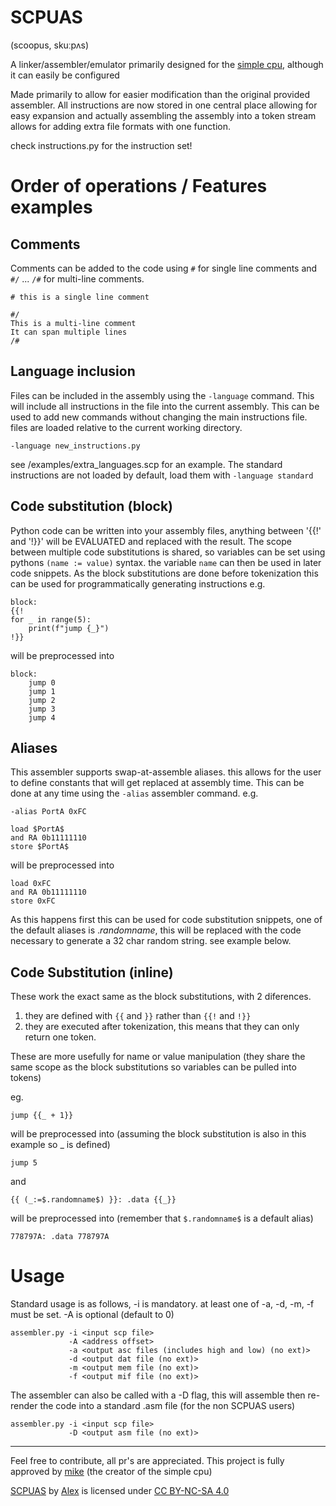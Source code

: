 # SCPUAS
(scoopus, skuːpʌs)

A linker/assembler/emulator primarily designed for the [simple cpu](http://simplecpudesign.com/), although it can easily be configured

Made primarily to allow for easier modification than the original provided assembler.
All instructions are now stored in one central place allowing for easy expansion and 
actually assembling the assembly into a token stream allows for adding extra file formats with one function.

check instructions.py for the instruction set!


# Order of operations / Features examples
## Comments
Comments can be added to the code using `#` for single line comments 
and `#/` ... `/#` for multi-line comments.

```
# this is a single line comment

#/
This is a multi-line comment
It can span multiple lines
/#
```

## Language inclusion
Files can be included in the assembly using the `-language` command. This will
include all instructions in the file into the current assembly. This can be used
to add new commands without changing the main instructions file. files are loaded
relative to the current working directory.

```
-language new_instructions.py
```

see /examples/extra_languages.scp for an example.
The standard instructions are not loaded by default, load them with `-language standard`

## Code substitution (block)
Python code can be written into your assembly files, anything between
'{{!' and '!}}' will be EVALUATED and replaced with the result. The scope
between multiple code substitutions is shared, so variables can be set
using pythons `(name := value)` syntax. the variable `name` can then be
used in later code snippets. As the block substitutions are done before
tokenization this can be used for programmatically generating instructions
e.g.
```
block:
{{!
for _ in range(5):
    print(f"jump {_}")
!}}
```
will be preprocessed into
```
block:
    jump 0
    jump 1
    jump 2
    jump 3
    jump 4
```
## Aliases
This assembler supports swap-at-assemble aliases. this allows for the user to define constants
that will get replaced at assembly time. This can be done at any time using the `-alias` assembler
command.
e.g.
```
-alias PortA 0xFC

load $PortA$
and RA 0b11111110
store $PortA$
``` 
will be preprocessed into
```
load 0xFC
and RA 0b11111110
store 0xFC
```
As this happens first this can be used for code substitution snippets,
one of the default aliases is $.randomname$, this will be replaced with
the code necessary to generate a 32 char random string. see example below.
## Code Substitution (inline)
These work the exact same as the block substitutions, with 2 diferences.
1. they are defined with `{{` and `}}` rather than `{{!` and `!}}`
2. they are executed after tokenization, this means that they can only return one token.

These are more usefully for name or value manipulation (they share the same scope as the
block substitutions so variables can be pulled into tokens)

eg.
```
jump {{_ + 1}}
```
will be preprocessed into (assuming the block substitution is also in this example so _ is
defined)
```
jump 5
```
and
```
{{ (_:=$.randomname$) }}: .data {{_}}
```
will be preprocessed into (remember that `$.randomname$` is a default alias)
```
778797A: .data 778797A
```

# Usage
Standard usage is as follows, -i is mandatory.
at least one of -a, -d, -m, -f must be set.
-A is optional (default to 0)
```commandline
assembler.py -i <input scp file>
             -A <address offset>
             -a <output asc files (includes high and low) (no ext)>
             -d <output dat file (no ext)>
             -m <output mem file (no ext)>
             -f <output mif file (no ext)>
```

The assembler can also be called with a -D flag,
this will assemble then re-render the code into a
standard .asm file (for the non SCPUAS users)
```commandline
assembler.py -i <input scp file>
             -D <output asm file (no ext)>
```


-----
Feel free to contribute, all pr's are appreciated.
This project is fully approved by [mike](mailto:mike@simplecpudesign.com) (the creator of the simple cpu)

[SCPUAS](https://github.com/actorpus/SCPUAS) by [Alex](https://github.com/actorpus) is licensed under [CC BY-NC-SA 4.0](https://creativecommons.org/licenses/by-nc-sa/4.0)
